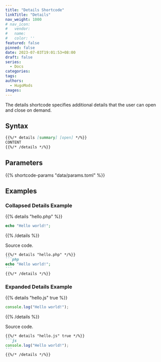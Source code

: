 ```yaml
---
title: "Details Shortcode"
linkTitle: "Details"
nav_weight: 1000
# nav_icon:
#   vendor: 
#   name: 
#   color: ''
featured: false
pinned: false
date: 2023-07-03T19:01:53+08:00
draft: false
series:
  - Docs
categories:
tags:
authors:
  - HugoMods
images:
---
```


The details shortcode specifies additional details that the user can open and close on demand.

<!--more-->

## Syntax

```markdown
{{%/* details [summary] [open] */%}}
CONTENT
{{%/* /details */%}}
```

## Parameters

{{% shortcode-params "data/params.toml" %}}

## Examples

### Collapsed Details Example

{{% details "hello.php" %}}
```php
echo "Hello world!";
```
{{% /details %}}

Source code.

````markdown
{{%/* details "hello.php" */%}}
```php
echo "Hello world!";
```
{{%/* /details */%}}
````

### Expanded Details Example

{{% details "hello.js" true %}}
```js
console.log("Hello world!");
```
{{% /details %}}

Source code.

````markdown
{{%/* details "hello.js" true */%}}
```js
console.log("Hello world!");
```
{{%/* /details */%}}
````
